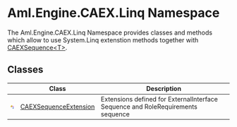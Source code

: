 Aml.Engine.CAEX.Linq Namespace
==============================
The Aml.Engine.CAEX.Linq Namespace provides classes and methods which allow to use System.Linq extenstion methods together with [CAEXSequence&lt;T>][1].


Classes
-------

                | Class                      | Description                                                                     
--------------- | -------------------------- | ------------------------------------------------------------------------------- 
![Public class] | [CAEXSequenceExtension][2] | Extensions defined for ExternalInterface Sequence and RoleRequirements sequence 

[1]: ../Aml.Engine.CAEX/CAEXSequence_1/README.md
[2]: CAEXSequenceExtension/README.md
[3]: https://www.automationml.org
[4]: ../icons/logoShade.png
[Public class]: ../icons/pubclass.gif "Public class"
